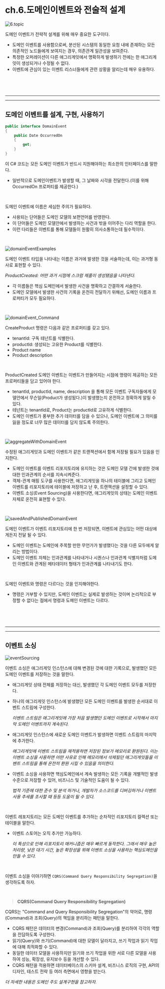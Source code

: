 # **ch.6.도메인이벤트와 전술적 설계**

![6.topic](/img/6.topic.png)

도메인 이벤트가 전략적 설계를 위해 매우 중요한 도구이다.

- 도메인 이벤트를 사용함으로써, 분산된 시스템의 동일한 요청 내에 존재하는 모든 의존적인 노드들에게 보여지는 경우, 의존관계 일관성을 보여준다.
- 특정한 오퍼레이션이 다른 애그리게잇에서 명확하게 발생하기 전에는 한 애그리게잇이 생성되거나 수정될 수 없다.
- 이벤트에 관심이 있는 이벤트 리스너들에게 관련 상황을 알리는데 매우 유용하다.

<br>

<br><hr><hr>

## **도메인 이벤트를 설계, 구현, 사용하기**

```C#
public interface DomainEvent
{
    public Date OccurredOn
    {
        get;
    }
}
```

이 C# 코드는 모든 도메인 이벤트가 반드시 지원해야하는 최소한의 인터페이스를 말한다.

- 일반적으로 도메인이벤트가 발생할 때, 그 날짜와 시각을 전달한다.(이를 위해 OccurredOn 프로퍼티를 제공한다.)

<br>

도메인 이벤트에 이름은 세심한 주의가 필요하다.

- 사용되는 단어들은 도메인 모델의 보편언어를 반영한다.
- 이 단어들은 도메인 모델안에서 발생하는 사건과 밖을 이어주는 다리 역할을 한다.
- 이런 다리들은 이벤트를 통해 모델들이 원활히 의사소통하는데 필수적이다.

<br>

![domainEventExamples](/img/domainEventExamples.png)

도메인 이벤트 타입을 나타내는 이름은 과거에 발생한 것을 서술하는데, 이는 과거형 동사로 표현할 수 있다.

*ProductCreated: 어떤 과거 시점에 스크럼 제품이 생성됐음을 나타낸다.*

- 각 이름들은 핵심 도메인에서 발생한 사건을 명확하고 간결하게 서술한다.
- 도메인 모델에서 발생한 사건의 기록을 온전히 전달하기 위해선, 도메인 이름과 프로퍼티가 모두 필요하다.

<br>

![domainEvent_Command](/img/domainEvent_Command.png)

CreateProduct 명령은 다음과 같은 프로퍼티를 갖고 있다.

- tenantId: 구독 테넌트를 식별한다.
- productId: 생성되는 고유한 Product를 식별한다.
- Product name
- Product description

<br>

ProductCreated 도메인 이벤트는 이벤트가 만들어지는 시점에 명령이 제공하는 모든 프로퍼티들을 담고 있어야 한다.

- tenantId, productId, name, description 을 통해 모든 이벤트 구독자들에게 모델안에서 무슨일(Product가 생성됬다.)이 발생했는지 온전하고 정확하게 알릴 수 있다.
- 테넌트는 tenantId로, Product는 productId로 고유하게 식별한다.
- 도메인 이벤트가 풍부한 추가 데이터를 담을 수 있으나, 도메인 이벤트에 그 의미를 잃을 정도로 너무 많은 데이터를 담지 않도록 주의한다.

<br>

![aggregateWithDomainEvent](/img/aggregateWithDomainEvent.png)

수정된 애그리게잇과 도메인 이벤트가 같은 트랜잭션에서 함께 저장될 필요가 있음을 인지한다.

- 도메인 이벤트를 이벤트 리포지토리에 유지하는 것은 도메인 모델 간에 발생한 것에 대한 인과관계의 순서를 지속시켜준다.
- 객체-관계 매핑 도구를 사용한다면, 애그리게잇을 하나의 테이블에 그리고 도메인 이벤트를 리포지토리에 테이블에 저장하고 난 후, 트랜잭션을 설정할 수 있다.
- 이벤트 소싱(Event Sourcing)을 사용한다면, 애그리게잇의 상태는 도메인 이벤트 자체로 온전히 표현할 수 있다.

<br>

![savedAndPublishedDomainEvent](/img/savedAndPublishedDomainEvent.png)

도메인 이벤트가 이벤트 리포지토리에 한 번 저장되면, 이벤트에 관심있는 어떤 대상에게든지 전달 될 수 있다.

- 도메인 이벤트는 도메인에 주목할 만한 무언가가 발생했다는 것을 다른 모두에게 알리는 방법이다.
- 도메인 이벤트 자체는 인과관계를 나타내거나 시퀀스나 인과관계 식별자처럼 도메인 이벤트와 관계된 메타데이터 형태가 인과관계를 나타내기도 한다.

<br>

도메인 이벤트와 명령은 다르다는 것을 인지해야한다.

- 명령은 거부할 수 있지만, 도메인 이벤트는 실제로 발생하는 것이며 논리적으로 부정할 수 없다는 점에서 명령과 도메인 이벤트는 다르다.

<br>

<br><hr><hr>

## **이벤트 소싱**

![eventSourcing](/img/eventSourcing.png)

이벤트 소싱은 애그리게잇 인스턴스에 대해 변경된 것에 대한 기록으로, 발생했던 모든 도메인 이벤트를 저장하는 것을 말한다.

- 애그리게잇 상태 전체를 저장하는 대신, 발생했던 각 도메인 이벤트 모두를 저장한다.
- 하나의 애그리게잇 인스턴스에 발생했던 모든 도메인 이벤트를 발생한 순서대로 이벤트 스트림에 구성한다.

    *이벤트 스트림은 애그리게잇에 가장 처음 발생했던 도메인 이벤트로 시작해서 마지막 도메인 이벤트까지 계속된다.*

- 애그리게잇 인스턴스에 새로운 도메인 이벤트가 발생하면 이벤트 스트림의 마지막에 추가한다.

    *애그리게잇에 이벤트 스트림을 재적용하면 저장된 정보가 메모리로 환원된다. 이는 이벤트 소싱을 사용하면 어떤 사유로 인해 메모리에서 삭제됬던 애그리게잇들을 이벤트 스트림을 통해 온전히 환원 시킬 수 있음을 의미한다.*

- 이벤트 소싱을 사용하면 핵심도메인에서 계속 발생하는 모든 기록을 개별적인 발생 수준으로 저장할 수 있어, 비즈니스 및 기술적인 도움이 될 수 있다.

    *법적 기준에 대한 준수 및 분석 하거나, 개발자가 소스코드를 디버깅하거나 이벤트 사용 추세를 조사할 때 등등 도움이 될 수 있다.*

<br>

이벤트 레포지토리는 모든 도메인 이벤트를 추가하는 순차적인 리포지토리 컬렉션 또는 테이블을 말한다.

- 이벤트 스토어는 오직 추가만 가능하다.

    *이 특성으로 인해 리포지토리 매커니즘은 매우 빠르게 동작한다. 그래서 매우 높은 처리량, 낮은 대기 시간, 높은 확장성을 위해 이벤트 소싱을 사용하는 핵심도메인을 만들 수 있다.*

<br>

이벤트 소싱을 이야기하면 `CQRS(Command Query Responsibility Segregation)`을 생각하도록 하자.

<br>

> **CQRS(Command Query Responsibility Segregation)**

CQRS는 "Command and Query Responsibility Segregation"의 약어로, 명령(Command)과 조회(Query)의 책임을 분리하는 패턴을 말한다.

- CQRS 패턴은 데이터의 변경(Command)과 조회(Query)를 분리하여 각각의 역할을 전담하도록 구성한다.
- 읽기(Query)와 쓰기(Command)에 대한 모델이 달라지고, 쓰기 작업과 읽기 작업에 대해 최적화할 수 있다.
- 동일한 데이터 모델을 사용하지만 읽기와 쓰기 작업을 위한 서로 다른 모델을 사용하여 성능, 확장성, 유지보수 등을 개선할 수 있다.
- CQRS 패턴을 적용하면 데이터베이스의 스키마 설계, 비즈니스 로직의 구현, API의 디자인, 테스트 전략 등 여러 측면에서 영향을 받는다.

*더 자세한 내용은 도메인 주도 설계구현을 참고하자.*
